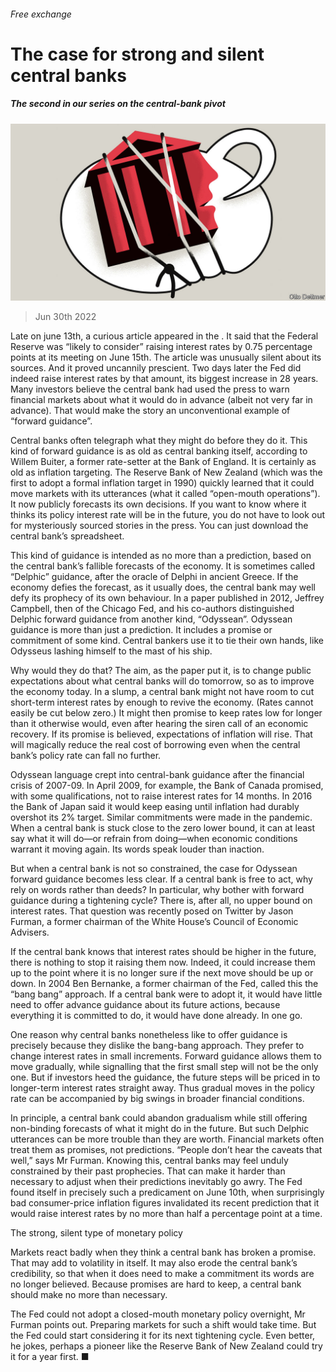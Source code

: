 ###### Free exchange

# The case for strong and silent central banks 

##### The second in our series on the central-bank pivot 

![image](images/20220702_FND000.jpg) 

> Jun 30th 2022 

Late on june 13th, a curious article appeared in the . It said that the Federal Reserve was “likely to consider” raising interest rates by 0.75 percentage points at its meeting on June 15th. The article was unusually silent about its sources. And it proved uncannily prescient. Two days later the Fed did indeed raise interest rates by that amount, its biggest increase in 28 years. Many investors believe the central bank had used the press to warn financial markets about what it would do in advance (albeit not very far in advance). That would make the  story an unconventional example of “forward guidance”.

Central banks often telegraph what they might do before they do it. This kind of forward guidance is as old as central banking itself, according to Willem Buiter, a former rate-setter at the Bank of England. It is certainly as old as inflation targeting. The Reserve Bank of New Zealand (which was the first to adopt a formal inflation target in 1990) quickly learned that it could move markets with its utterances (what it called “open-mouth operations”). It now publicly forecasts its own decisions. If you want to know where it thinks its policy interest rate will be in the future, you do not have to look out for mysteriously sourced stories in the press. You can just download the central bank’s spreadsheet.

This kind of guidance is intended as no more than a prediction, based on the central bank’s fallible forecasts of the economy. It is sometimes called “Delphic” guidance, after the oracle of Delphi in ancient Greece. If the economy defies the forecast, as it usually does, the central bank may well defy its prophecy of its own behaviour. In a paper published in 2012, Jeffrey Campbell, then of the Chicago Fed, and his co-authors distinguished Delphic forward guidance from another kind, “Odyssean”. Odyssean guidance is more than just a prediction. It includes a promise or commitment of some kind. Central bankers use it to tie their own hands, like Odysseus lashing himself to the mast of his ship. 

Why would they do that? The aim, as the paper put it, is to change public expectations about what central banks will do tomorrow, so as to improve the economy today. In a slump, a central bank might not have room to cut short-term interest rates by enough to revive the economy. (Rates cannot easily be cut below zero.) It might then promise to keep rates low for longer than it otherwise would, even after hearing the siren call of an economic recovery. If its promise is believed, expectations of inflation will rise. That will magically reduce the real cost of borrowing even when the central bank’s policy rate can fall no further. 

Odyssean language crept into central-bank guidance after the financial crisis of 2007-09. In April 2009, for example, the Bank of Canada promised, with some qualifications, not to raise interest rates for 14 months. In 2016 the Bank of Japan said it would keep easing until inflation had durably overshot its 2% target. Similar commitments were made in the pandemic. When a central bank is stuck close to the zero lower bound, it can at least say what it will do—or refrain from doing—when economic conditions warrant it moving again. Its words speak louder than inaction.

But when a central bank is not so constrained, the case for Odyssean forward guidance becomes less clear. If a central bank is free to act, why rely on words rather than deeds? In particular, why bother with forward guidance during a tightening cycle? There is, after all, no upper bound on interest rates. That question was recently posed on Twitter by Jason Furman, a former chairman of the White House’s Council of Economic Advisers. 

If the central bank knows that interest rates should be higher in the future, there is nothing to stop it raising them now. Indeed, it could increase them up to the point where it is no longer sure if the next move should be up or down. In 2004 Ben Bernanke, a former chairman of the Fed, called this the “bang bang” approach. If a central bank were to adopt it, it would have little need to offer advance guidance about its future actions, because everything it is committed to do, it would have done already. In one go.

One reason why central banks nonetheless like to offer guidance is precisely because they dislike the bang-bang approach. They prefer to change interest rates in small increments. Forward guidance allows them to move gradually, while signalling that the first small step will not be the only one. But if investors heed the guidance, the future steps will be priced in to longer-term interest rates straight away. Thus gradual moves in the policy rate can be accompanied by big swings in broader financial conditions.

In principle, a central bank could abandon gradualism while still offering non-binding forecasts of what it might do in the future. But such Delphic utterances can be more trouble than they are worth. Financial markets often treat them as promises, not predictions. “People don’t hear the caveats that well,” says Mr Furman. Knowing this, central banks may feel unduly constrained by their past prophecies. That can make it harder than necessary to adjust when their predictions inevitably go awry. The Fed found itself in precisely such a predicament on June 10th, when surprisingly bad consumer-price inflation figures invalidated its recent prediction that it would raise interest rates by no more than half a percentage point at a time.

The strong, silent type of monetary policy

Markets react badly when they think a central bank has broken a promise. That may add to volatility in itself. It may also erode the central bank’s credibility, so that when it does need to make a commitment its words are no longer believed. Because promises are hard to keep, a central bank should make no more than necessary.

The Fed could not adopt a closed-mouth monetary policy overnight, Mr Furman points out. Preparing markets for such a shift would take time. But the Fed could start considering it for its next tightening cycle. Even better, he jokes, perhaps a pioneer like the Reserve Bank of New Zealand could try it for a year first. ■






